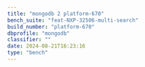 ```yaml
---
title: "mongodb 2 platform-670"
bench_suite: "feat-NXP-32506-multi-search"
build_number: "platform-670"
dbprofile: "mongodb"
classifier: ""
date: 2024-08-21T16:23:16
type: "bench"
---
```

